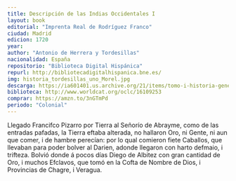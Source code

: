 ```yaml
---
title: Descripción de las Indias Occidentales I
layout: book
editorial: "Imprenta Real de Rodríguez Franco"
ciudad: Madrid
edicion: 1720
year: 
author: "Antonio de Herrera y Tordesillas"
nacionalidad: España
repositorio: "Biblioteca Digital Hispánica"
repurl: http://bibliotecadigitalhispanica.bne.es/
img: historia_tordesillas_uno_Morel.jpg
descarga: https://ia601401.us.archive.org/21/items/tomo-i-historia-general-de-los-hechos-de-los-castellanos-en-las-islas-i-tierra-f/Tomo%20I%20Historia%20general%20de%20los%20hechos%20de%20los%20castellanos%20en%20las%20islas%20i%20tierra%20firme%20del%20mar%20oc%C3%A9ano%20I.pdf
biblioteca: http://www.worldcat.org/oclc/16109253
comprar: https://amzn.to/3nGTmPd
periodo: "Colonial"
---
```

 
Llegado Francifco Pizarro por Tierra al Señorío de Abrayme, como de las
entradas pafadas, la Tierra eftaba alterada, no hallaron Oro, ni Gente, ni aun que comer, i de hambre perecían: por lo qual comieron fiete Caballos, que llevaban para poder bolver al Darien, adonde llegaron con harto defmaio, i trifteza. Bolvió donde á pocos días Diego de Albitez con gran cantidad de Oro, i muchos Efclavos, que tomó en la Cofta de Nombre de Dios, i Provincias de Chagre, i Veragua.
